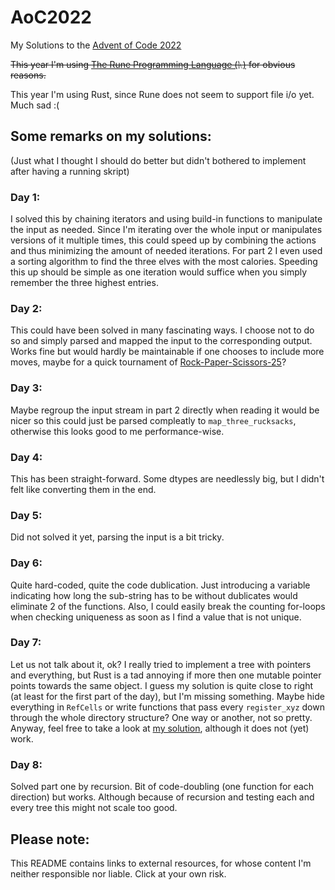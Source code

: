 # AoC2022
My Solutions to the [Advent of Code 2022](https://adventofcode.com/)

~~This year I'm using [The Rune Programming Language (ᚣ)](https://github.com/google/rune) for obvious reasons.~~

This year I'm using Rust, since Rune does not seem to support file i/o yet. Much sad :(

## Some remarks on my solutions:
(Just what I thought I should do better but didn't bothered to implement after having a running skript)

### Day 1:
I solved this by chaining iterators and using build-in functions to manipulate the input as needed. Since I'm iterating over the whole input or manipulates versions of it multiple times, this could speed up by combining the actions and thus minimizing the amount of needed iterations. For part 2 I even used a sorting algorithm to find the three elves with the most calories. Speeding this up should be simple as one iteration would suffice when you simply remember the three highest entries.

### Day 2:
This could have been solved in many fascinating ways. I choose not to do so and simply parsed and mapped the input to the corresponding output. Works fine but would hardly be maintainable if one chooses to include more moves, maybe for a quick tournament of [Rock-Paper-Scissors-25](https://umop.com/rps25.htm)?

### Day 3:
Maybe regroup the input stream in part 2 directly when reading it would be nicer so this could just be parsed compleatly to `map_three_rucksacks`, otherwise this looks good to me performance-wise.

### Day 4:
This has been straight-forward. Some dtypes are needlessly big, but I didn't felt like converting them in the end.

### Day 5:
Did not solved it yet, parsing the input is a bit tricky.

### Day 6:
Quite hard-coded, quite the code dublication. Just introducing a variable indicating how long the sub-string has to be without dublicates would eliminate 2 of the functions. Also, I could easily break the counting for-loops when checking uniqueness as soon as I find a value that is not unique.

### Day 7:
Let us not talk about it, ok? I really tried to implement a tree with pointers and everything, but Rust is a tad annoying if more then one mutable pointer points towards the same object. I guess my solution is quite close to right (at least for the first part of the day), but I'm missing something. Maybe hide everything in `RefCells` or write functions that pass every `register_xyz` down through the whole directory structure? One way or another, not so pretty. Anyway, feel free to take a look at [my solution](https://github.com/RuneDominik/AoC2022/tree/main/src/comms/dir.rs), although it does not (yet) work.

### Day 8:
Solved part one by recursion. Bit of code-doubling (one function for each direction) but works. Although because of recursion and testing each and every tree this might not scale too good.

## Please note:
This README contains links to external resources, for whose content I'm neither responsible nor liable. Click at your own risk.
